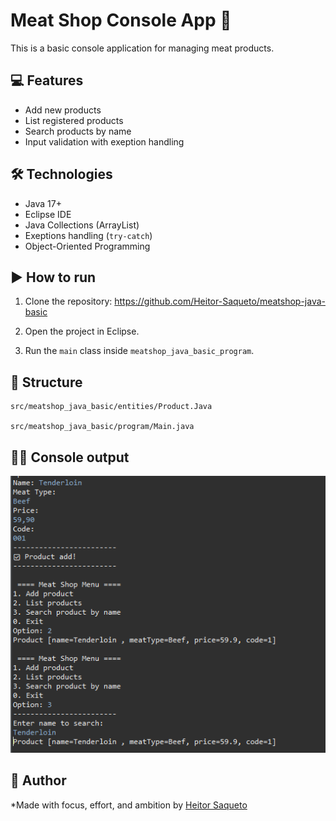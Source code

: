 # Meat Shop Console App 🥩

This is a basic console application for managing meat products.

## 💻 Features 

- Add new products
- List registered products 
- Search products by name 
- Input validation with exeption handling 

## 🛠️ Technologies 

- Java 17+
- Eclipse IDE
- Java Collections (ArrayList)
- Exeptions handling (`try-catch`)
- Object-Oriented Programming

## ▶️ How to run

1. Clone the repository: https://github.com/Heitor-Saqueto/meatshop-java-basic

2. Open the project in Eclipse.

3. Run the `main` class inside `meatshop_java_basic_program`.

## 📁 Structure 

    src/meatshop_java_basic/entities/Product.Java

    src/meatshop_java_basic/program/Main.java
## 👨‍💻 Console output

<p align="center">
  <img src="image.png" alt="Preview do terminal" width="600"/>
</p>


## 🧠 Author

 *Made with focus, effort, and ambition by [Heitor Saqueto](https://github.com/Heitor-Saqueto)

